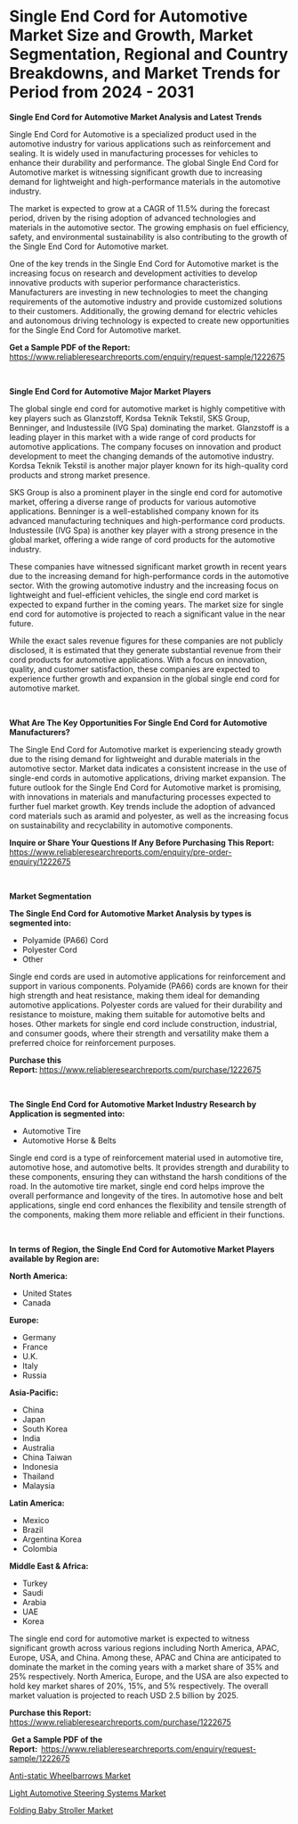 <p><h1>Single End Cord for Automotive Market Size and Growth, Market Segmentation, Regional and Country Breakdowns, and Market Trends for Period from 2024 -  2031</h1></p><p><strong>Single End Cord for Automotive Market Analysis and Latest Trends</strong></p>
<p><p>Single End Cord for Automotive is a specialized product used in the automotive industry for various applications such as reinforcement and sealing. It is widely used in manufacturing processes for vehicles to enhance their durability and performance. The global Single End Cord for Automotive market is witnessing significant growth due to increasing demand for lightweight and high-performance materials in the automotive industry.</p><p>The market is expected to grow at a CAGR of 11.5% during the forecast period, driven by the rising adoption of advanced technologies and materials in the automotive sector. The growing emphasis on fuel efficiency, safety, and environmental sustainability is also contributing to the growth of the Single End Cord for Automotive market.</p><p>One of the key trends in the Single End Cord for Automotive market is the increasing focus on research and development activities to develop innovative products with superior performance characteristics. Manufacturers are investing in new technologies to meet the changing requirements of the automotive industry and provide customized solutions to their customers. Additionally, the growing demand for electric vehicles and autonomous driving technology is expected to create new opportunities for the Single End Cord for Automotive market.</p></p>
<p><strong>Get a Sample PDF of the Report:&nbsp;</strong> <a href="https://www.reliableresearchreports.com/enquiry/request-sample/1222675">https://www.reliableresearchreports.com/enquiry/request-sample/1222675</a></p>
<p>&nbsp;</p>
<p><strong>Single End Cord for Automotive Major Market Players</strong></p>
<p><p>The global single end cord for automotive market is highly competitive with key players such as Glanzstoff, Kordsa Teknik Tekstil, SKS Group, Benninger, and Industessile (IVG Spa) dominating the market. Glanzstoff is a leading player in this market with a wide range of cord products for automotive applications. The company focuses on innovation and product development to meet the changing demands of the automotive industry. Kordsa Teknik Tekstil is another major player known for its high-quality cord products and strong market presence.</p><p>SKS Group is also a prominent player in the single end cord for automotive market, offering a diverse range of products for various automotive applications. Benninger is a well-established company known for its advanced manufacturing techniques and high-performance cord products. Industessile (IVG Spa) is another key player with a strong presence in the global market, offering a wide range of cord products for the automotive industry.</p><p>These companies have witnessed significant market growth in recent years due to the increasing demand for high-performance cords in the automotive sector. With the growing automotive industry and the increasing focus on lightweight and fuel-efficient vehicles, the single end cord market is expected to expand further in the coming years. The market size for single end cord for automotive is projected to reach a significant value in the near future.</p><p>While the exact sales revenue figures for these companies are not publicly disclosed, it is estimated that they generate substantial revenue from their cord products for automotive applications. With a focus on innovation, quality, and customer satisfaction, these companies are expected to experience further growth and expansion in the global single end cord for automotive market.</p></p>
<p>&nbsp;</p>
<p><strong>What Are The Key Opportunities For Single End Cord for Automotive Manufacturers?</strong></p>
<p><p>The Single End Cord for Automotive market is experiencing steady growth due to the rising demand for lightweight and durable materials in the automotive sector. Market data indicates a consistent increase in the use of single-end cords in automotive applications, driving market expansion. The future outlook for the Single End Cord for Automotive market is promising, with innovations in materials and manufacturing processes expected to further fuel market growth. Key trends include the adoption of advanced cord materials such as aramid and polyester, as well as the increasing focus on sustainability and recyclability in automotive components.</p></p>
<p><strong>Inquire or Share Your Questions If Any Before Purchasing This Report:</strong> <a href="https://www.reliableresearchreports.com/enquiry/pre-order-enquiry/1222675">https://www.reliableresearchreports.com/enquiry/pre-order-enquiry/1222675</a></p>
<p>&nbsp;</p>
<p><strong>Market Segmentation</strong></p>
<p><strong>The Single End Cord for Automotive Market Analysis by types is segmented into:</strong></p>
<p><ul><li>Polyamide (PA66) Cord</li><li>Polyester Cord</li><li>Other</li></ul></p>
<p><p>Single end cords are used in automotive applications for reinforcement and support in various components. Polyamide (PA66) cords are known for their high strength and heat resistance, making them ideal for demanding automotive applications. Polyester cords are valued for their durability and resistance to moisture, making them suitable for automotive belts and hoses. Other markets for single end cord include construction, industrial, and consumer goods, where their strength and versatility make them a preferred choice for reinforcement purposes.</p></p>
<p><strong>Purchase this Report:&nbsp;</strong><a href="https://www.reliableresearchreports.com/purchase/1222675">https://www.reliableresearchreports.com/purchase/1222675</a></p>
<p>&nbsp;</p>
<p><strong>The Single End Cord for Automotive Market Industry Research by Application is segmented into:</strong></p>
<p><ul><li>Automotive Tire</li><li>Automotive Horse & Belts</li></ul></p>
<p><p>Single end cord is a type of reinforcement material used in automotive tire, automotive hose, and automotive belts. It provides strength and durability to these components, ensuring they can withstand the harsh conditions of the road. In the automotive tire market, single end cord helps improve the overall performance and longevity of the tires. In automotive hose and belt applications, single end cord enhances the flexibility and tensile strength of the components, making them more reliable and efficient in their functions.</p></p>
<p>&nbsp;</p>
<p><strong>In terms of Region, the Single End Cord for Automotive Market Players available by Region are:</strong></p>
<p>
    <p> <strong> North America: </strong>
        <ul>
            <li>United States</li>
            <li>Canada</li>
        </ul>
        </p> 
    <p> <strong> Europe: </strong>
        <ul>
            <li>Germany</li>
            <li>France</li>
            <li>U.K.</li>
            <li>Italy</li>
            <li>Russia</li>
        </ul>
        </p> 
    <p> <strong> Asia-Pacific: </strong>
        <ul>
            <li>China</li>
            <li>Japan</li>
            <li>South Korea</li>
            <li>India</li>
            <li>Australia</li>
            <li>China Taiwan</li>
            <li>Indonesia</li>
            <li>Thailand</li>
            <li>Malaysia</li>
        </ul>
        </p> 
    <p> <strong> Latin America: </strong>
        <ul>
            <li>Mexico</li>
            <li>Brazil</li>
            <li>Argentina Korea</li>
            <li>Colombia</li>
        </ul>
        </p> 
    <p> <strong> Middle East & Africa: </strong>
        <ul>
            <li>Turkey</li>
            <li>Saudi</li>
            <li>Arabia</li>
            <li>UAE</li>
            <li>Korea</li>
        </ul>
    </p>
    </p>
<p><p>The single end cord for automotive market is expected to witness significant growth across various regions including North America, APAC, Europe, USA, and China. Among these, APAC and China are anticipated to dominate the market in the coming years with a market share of 35% and 25% respectively. North America, Europe, and the USA are also expected to hold key market shares of 20%, 15%, and 5% respectively. The overall market valuation is projected to reach USD 2.5 billion by 2025.</p></p>
<p><strong>Purchase this Report: </strong><a href="https://www.reliableresearchreports.com/purchase/1222675">https://www.reliableresearchreports.com/purchase/1222675</a></p>
<p>&nbsp;<strong>Get a Sample PDF of the Report:&nbsp;&nbsp;</strong><a href="https://www.reliableresearchreports.com/enquiry/request-sample/1222675">https://www.reliableresearchreports.com/enquiry/request-sample/1222675</a></p>
<p><strong></strong></p>
<p><p><a href="https://view.publitas.com/reportprime-1/anti-static-wheelbarrows-market-size-2023-2030-global-industrial-analysis-key-geographical-regions-market-share-top-key-players-product-types-and-forecast-research-report/">Anti-static Wheelbarrows Market</a></p><p><a href="https://view.publitas.com/reportprime-1/light-automotive-steering-systems-market-size-global-industry-overview-market-segmentation-and-forecast-2023-to-2030/">Light Automotive Steering Systems Market</a></p><p><a href="https://view.publitas.com/reportprime-1/folding-baby-stroller-market-research-report-forecasted-for-period-from-2023-2030-by-market-type-market-application-and-region/">Folding Baby Stroller Market</a></p></p>